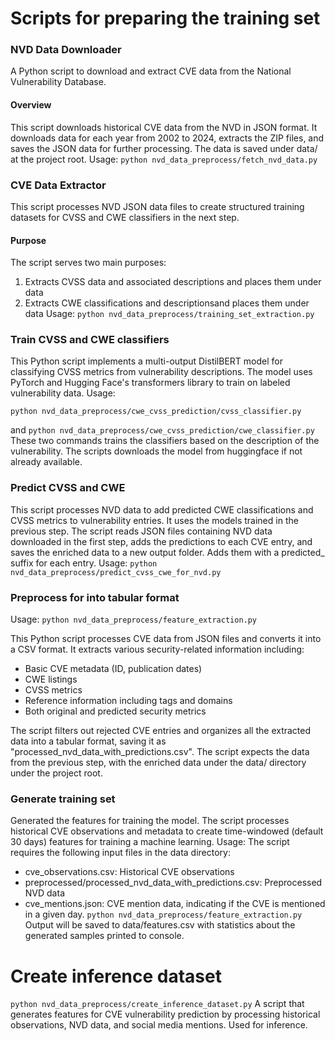 
# Scripts for preparing the training set

### NVD Data Downloader
A Python script to download and extract CVE data from the National Vulnerability Database.
#### Overview
This script downloads historical CVE data from the NVD in JSON format. It downloads data for each year from 2002 to 2024, extracts the ZIP files, and saves the JSON data for further processing. The data is saved under data/ at the project root. 
Usage:
```python nvd_data_preprocess/fetch_nvd_data.py```

### CVE Data Extractor
This script processes NVD JSON data files to create structured training datasets for CVSS and CWE classifiers in the next step.
#### Purpose
The script serves two main purposes:
1. Extracts CVSS data and associated descriptions and places them under data
2. Extracts CWE classifications and descriptionsand places them under data
Usage:
```python nvd_data_preprocess/training_set_extraction.py```

### Train CVSS and CWE classifiers
This Python script implements a multi-output DistilBERT model for classifying CVSS metrics from vulnerability descriptions. The model uses PyTorch and Hugging Face's transformers library to train on labeled vulnerability data.
Usage:

```python nvd_data_preprocess/cwe_cvss_prediction/cvss_classifier.py```

and
```python nvd_data_preprocess/cwe_cvss_prediction/cwe_classifier.py```
These two commands trains the classifiers based on the description of the vulnerability. The scripts downloads the model from huggingface if not already available.

### Predict CVSS and CWE 
This script processes NVD data to add predicted CWE classifications and CVSS metrics to vulnerability entries. It uses the models trained in the previous step. The script reads JSON files containing NVD data downloaded in the first step, adds the predictions to each CVE entry, and saves the enriched data to a new output folder. Adds them with a predicted_ suffix for each entry.
Usage:
```python nvd_data_preprocess/predict_cvss_cwe_for_nvd.py```


### Preprocess for into tabular format
Usage:
```python nvd_data_preprocess/feature_extraction.py```

This Python script processes CVE  data from JSON files and converts it into a CSV format. It extracts various security-related information including:
- Basic CVE metadata (ID, publication dates)
- CWE listings
- CVSS metrics
- Reference information including tags and domains
- Both original and predicted security metrics

The script filters out rejected CVE entries and organizes all the extracted data into a tabular format, saving it as "processed_nvd_data_with_predictions.csv". The script expects the data from the previous step, with the enriched data under the data/ directory under the project root.


### Generate training set
Generated the features for training the model. The script processes historical CVE observations and metadata to create time-windowed (default 30 days) features for training a machine learning.
Usage:
The script requires the following input files in the data directory:
- cve_observations.csv: Historical CVE observations
- preprocessed/processed_nvd_data_with_predictions.csv: Preprocessed NVD data
- cve_mentions.json: CVE mention data, indicating if the CVE is mentioned in a given day.
```python nvd_data_preprocess/feature_extraction.py```
Output will be saved to data/features.csv with statistics about the generated samples printed to console.


# Create inference dataset
```python nvd_data_preprocess/create_inference_dataset.py```
A script that generates features for CVE vulnerability prediction by processing historical observations, NVD data, and social media mentions. Used for inference.
